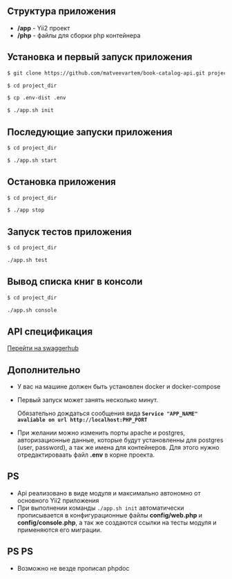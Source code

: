 ## Структура приложения
  - **/app** - Yii2 проект
  - **/php** - файлы для сборки php контейнера

## Установка и первый запуск приложения
  ```bash
  $ git clone https://github.com/matveevartem/book-catalog-api.git project_dir
  ```
  ```bash
  $ cd project_dir
  ```
  ```bash
  $ cp .env-dist .env
  ```
  ```bash
  $ ./app.sh init
  ```

## Последующие запуски приложения
  ```bash
  $ cd project_dir
  ```
  ```bash
  $ ./app.sh start
  ```

## Остановка приложения
  ```bash
  $ cd project_dir
  ```
  ```bash
  $ ./app stop
  ```

## Запуск тестов приложения
  ```bash
  $ cd project_dir
  ```
  ```bash
  ./app.sh test
  ```

## Вывод списка книг в консоли
  ```bash
  $ cd project_dir
  ```
  ```bash
  ./app.sh console
  ```

## API спецификация
  [Перейти на swaggerhub](https://app.swaggerhub.com/apis/WWWARTEMMATVEEV/BookCatalogAPI/1.0)

## Дополнительно
  - У вас на машине должен быть установлен docker и docker-compose
  - Первый запуск может занять несколько минут.

    Обязательно дождаться сообщения вида **```Service "APP_NAME" avaliable on url http://localhost:PHP_PORT```**
  - При желании можно изменить порты apache и postgres, авторизационные данные, которые будут установленны для postgres (user, password), а так же имена для контейнеров. Для этого нужно отредактироваать файл **.env** в корне проекта.

## PS
  - Api реализовано в виде модуля и максимально автономно от основного Yii2 приложения
  - При выполнении команды ``./app.sh init``  автоматически прописывается в конфигурационные файлы **config/web.php** и **config/console.php**, а так же создаются ссылки на тесты модуля и применяются его миграции.

## PS PS
  - Возможно не везде прописал phpdoc
